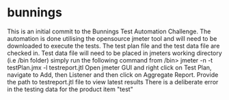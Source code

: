# bunnings
This is an initial commit to the Bunnings Test Automation Challenge.
The automation is done utilising the opensource jmeter tool and will need to be downloaded to execute the tests.
The test plan file and the test data file are checked in.
Test data file will need to be placed in jmeters working directory (i.e /bin folder)
simply run the following command from <jmeter installationdirectory>/bin> jmeter -n -t testPlan.jmx -l testreport.jtl
Open jmeter GUI and right click on Test Plan, navigate to Add, then Listener and then click on Aggregate Report. Provide the path to testreport.jtl file to view latest results
There is a deliberate error in the testing data for the product item "test"
